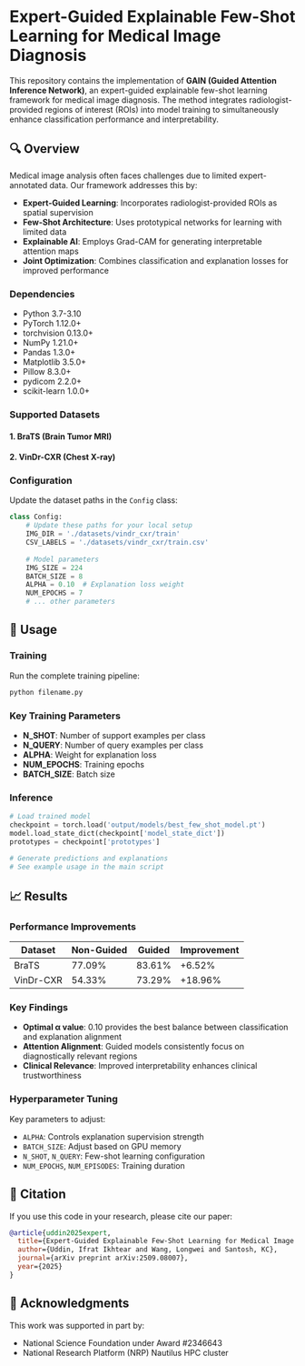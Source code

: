# Expert-Guided Explainable Few-Shot Learning for Medical Image Diagnosis

This repository contains the implementation of **GAIN (Guided Attention Inference Network)**, an expert-guided explainable few-shot learning framework for medical image diagnosis. The method integrates radiologist-provided regions of interest (ROIs) into model training to simultaneously enhance classification performance and interpretability.

## 🔍 Overview

Medical image analysis often faces challenges due to limited expert-annotated data. Our framework addresses this by:

- **Expert-Guided Learning**: Incorporates radiologist-provided ROIs as spatial supervision
- **Few-Shot Architecture**: Uses prototypical networks for learning with limited data
- **Explainable AI**: Employs Grad-CAM for generating interpretable attention maps
- **Joint Optimization**: Combines classification and explanation losses for improved performance

### Dependencies
- Python 3.7-3.10
- PyTorch 1.12.0+
- torchvision 0.13.0+
- NumPy 1.21.0+
- Pandas 1.3.0+
- Matplotlib 3.5.0+
- Pillow 8.3.0+
- pydicom 2.2.0+
- scikit-learn 1.0.0+

### Supported Datasets
#### 1. BraTS (Brain Tumor MRI)
#### 2. VinDr-CXR (Chest X-ray)

### Configuration
Update the dataset paths in the `Config` class:

```python
class Config:
    # Update these paths for your local setup
    IMG_DIR = './datasets/vindr_cxr/train'
    CSV_LABELS = './datasets/vindr_cxr/train.csv'
    
    # Model parameters
    IMG_SIZE = 224
    BATCH_SIZE = 8
    ALPHA = 0.10  # Explanation loss weight
    NUM_EPOCHS = 7
    # ... other parameters
```

## 🚀 Usage

### Training
Run the complete training pipeline:

```bash
python filename.py
```

### Key Training Parameters
- **N_SHOT**: Number of support examples per class 
- **N_QUERY**: Number of query examples per class
- **ALPHA**: Weight for explanation loss 
- **NUM_EPOCHS**: Training epochs 
- **BATCH_SIZE**: Batch size 



### Inference
```python
# Load trained model
checkpoint = torch.load('output/models/best_few_shot_model.pt')
model.load_state_dict(checkpoint['model_state_dict'])
prototypes = checkpoint['prototypes']

# Generate predictions and explanations
# See example usage in the main script
```

## 📈 Results

### Performance Improvements
| Dataset | Non-Guided | Guided | Improvement |
|---------|------------|--------|-------------|
| BraTS | 77.09% | 83.61% | +6.52% |
| VinDr-CXR | 54.33% | 73.29% | +18.96% |

### Key Findings
- **Optimal α value**: 0.10 provides the best balance between classification and explanation alignment
- **Attention Alignment**: Guided models consistently focus on diagnostically relevant regions
- **Clinical Relevance**: Improved interpretability enhances clinical trustworthiness




### Hyperparameter Tuning
Key parameters to adjust:
- `ALPHA`: Controls explanation supervision strength
- `BATCH_SIZE`: Adjust based on GPU memory
- `N_SHOT`, `N_QUERY`: Few-shot learning configuration
- `NUM_EPOCHS`, `NUM_EPISODES`: Training duration

## 📝 Citation

If you use this code in your research, please cite our paper:

```bibtex
@article{uddin2025expert,
  title={Expert-Guided Explainable Few-Shot Learning for Medical Image Diagnosis},
  author={Uddin, Ifrat Ikhtear and Wang, Longwei and Santosh, KC},
  journal={arXiv preprint arXiv:2509.08007},
  year={2025}
}
```

## 🙏 Acknowledgments

This work was supported in part by:
- National Science Foundation under Award #2346643
- National Research Platform (NRP) Nautilus HPC cluster